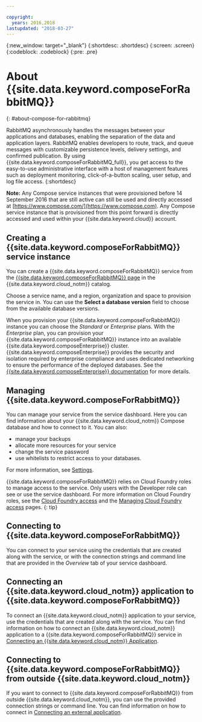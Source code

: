 ```yaml
---

copyright:
  years: 2016,2018
lastupdated: "2018-03-27"
---
```


{:new_window: target="_blank"}
{:shortdesc: .shortdesc}
{:screen: .screen}
{:codeblock: .codeblock}
{:pre: .pre}

# About {{site.data.keyword.composeForRabbitMQ}}
{: #about-compose-for-rabbitmq}

RabbitMQ asynchronously handles the messages between your applications and databases, enabling the separation of the data and application layers. RabbitMQ enables developers to route, track, and queue messages with customizable persistence levels, delivery settings, and confirmed publication. By using {{site.data.keyword.composeForRabbitMQ_full}}, you get access to the easy-to-use administrative interface with a host of management features such as deployment monitoring, click-of-a-button scaling, user setup, and log file access.
{:shortdesc}

**Note:** Any Compose service instances that were provisioned before 14 September 2016 that are still active can still be used and directly accessed at [https://www.compose.com/](https://www.compose.com). Any Compose service instance that is provisioned from this point forward is directly accessed and used within your {{site.data.keyword.cloud}} account.

## Creating a {{site.data.keyword.composeForRabbitMQ}} service instance

You can create a {{site.data.keyword.composeForRabbitMQ}} service from the [{{site.data.keyword.composeForRabbitMQ}} page](https://console.{DomainName}/catalog/services/compose-for-rabbitmq/) in the {{site.data.keyword.cloud_notm}} catalog.

Choose a service name, and a region, organization and space to provision the service in. You can use the **Select a database version** field to choose from the available database versions.

When you provision your {{site.data.keyword.composeForRabbitMQ}} instance you can choose the *Standard* or *Enterprise* plans. With the *Enterprise* plan, you can provision your {{site.data.keyword.composeForRabbitMQ}} instance into an available {{site.data.keyword.composeEnterprise}} cluster. {{site.data.keyword.composeEnterprise}} provides the security and isolation required by enterprise compliance and uses dedicated networking to ensure the performance of the deployed databases. See the [{{site.data.keyword.composeEnterprise}} documentation](/docs/services/ComposeEnterprise/index.html) for more details.

## Managing {{site.data.keyword.composeForRabbitMQ}}

You can manage your service from the service dashboard. Here you can find information about your {{site.data.keyword.cloud_notm}} Compose database and how to connect to it. You can also:
- manage your backups 
- allocate more resources for your service 
- change the service password
- use whitelists to restrict access to your databases. 

For more information, see [Settings](./dashboard-settings.html).

{{site.data.keyword.composeForRabbitMQ}} relies on Cloud Foundry roles to manage access to the service. Only users with the Developer role can see or use the service dashboard. For more information on Cloud Foundry roles, see the [Cloud Foundry access](https://console.{DomainName}/docs/iam/cfaccess.html#cfaccess) and the [Managing Cloud Foundry access](https://console.{DomainName}/docs/iam/mngcf.html#mngcf) pages.
{: tip}

## Connecting to {{site.data.keyword.composeForRabbitMQ}}

You can connect to your service using the credentials that are created along with the service, or with the connection strings and command line that are provided in the *Overview* tab of your service dashboard.

## Connecting an {{site.data.keyword.cloud_notm}} application to {{site.data.keyword.composeForRabbitMQ}}

To connect an {{site.data.keyword.cloud_notm}} application to your service, use the credentials that are created along with the service. You can find information on how to connect an {{site.data.keyword.cloud_notm}} application to a {{site.data.keyword.composeForRabbitMQ}} service in [Connecting an {{site.data.keyword.cloud_notm}} Application](./connecting-bluemix-app.html).

## Connecting to {{site.data.keyword.composeForRabbitMQ}} from outside {{site.data.keyword.cloud_notm}}

If you want to connect to {{site.data.keyword.composeForRabbitMQ}} from outside {{site.data.keyword.cloud_notm}}, you can use the provided connection strings or command line. You can find information on how to connect in [Connecting an external application](./connecting-external.html).
